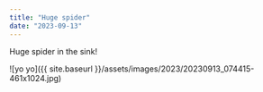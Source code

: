 ```yaml
---
title: "Huge spider"
date: "2023-09-13"
---
```


Huge spider in the sink!

![yo yo]({{ site.baseurl }}/assets/images/2023/20230913_074415-461x1024.jpg)
